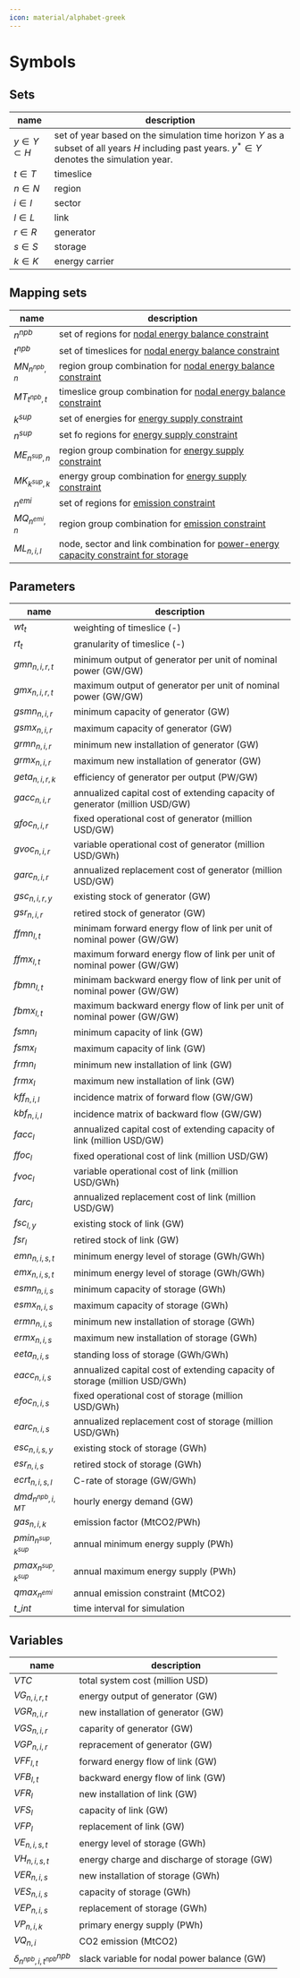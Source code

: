 ```yaml
---
icon: material/alphabet-greek
---
```


# Symbols

## Sets

|name|description|
|---|---|
|$y\in Y\subset H$|set of year based on the simulation time horizon $Y$ as a subset of all years $H$ including past years. $y^*\in Y$ denotes the simulation year.|
|$t\in T$|timeslice|
|$n\in N$|region|
|$i\in I$|sector|
|$l\in L$|link|
|$r\in R$|generator|
|$s\in S$|storage|
|$k\in K$|energy carrier|

## Mapping sets

|name|description|
|---|---|
|$n^{npb}$|set of regions for [nodal energy balance constraint](../equation/#nodal-energy-balance)|
|$t^{npb}$|set of timeslices for [nodal energy balance constraint](../equation/#nodal-energy-balance)|
|$MN_{n^{npb},n}$|region group combination for [nodal energy balance constraint](../equation/#nodal-energy-balance)|
|$MT_{t^{npb},t}$|timeslice group combination for [nodal energy balance constraint](../equation/#nodal-energy-balance)|
|$k^{sup}$|set of energies for [energy supply constraint](../equation/#energy-supply)|
|$n^{sup}$|set fo regions for [energy supply constraint](../equation/#energy-supply)|
|$ME_{n^{sup},n}$|region group combination for [energy supply constraint](../equation/#energy-supply)|
|$MK_{k^{sup},k}$|energy group combination for [energy supply constraint](../equation/#energy-supply)|
|$n^{emi}$|set of regions for [emission constraint](../equation/#CO2-emission)|
|$MQ_{n^{emi},n}$|region group combination for [emission constraint](../equation/#CO2-emission)|
|$ML_{n,i,l}$|node, sector and link combination for [power-energy capacity constraint for storage](../equaion/#power-energy-capacity-of-storage)|
<!--
|$FL_IR\in n, i, r$|sector-generator flag|
|$FL_IS\in n, i, s$|sector-storage flag|
|$FL_IRK_{n, i, r, k}$|generator-energy carrier flag|
|$FL_IRY|n, i, r, Y|generator cohort term|
|$FL_IL1|n, i, l|link intra-region flag (end)|
|$FL_IMT|n^{npb}, i, MT|nodal power balance flag|
|$FL_LY|L, Y|link cohort term|
|$FL_ISY|n, i, s, Y|storage cohort term|
|$FL_IRP|n, i, r|generator replacement flag|
|$FL_LP|L|link replacement flag|
|$FL_ISP|n, i, s|storage replacement flag|
-->

## Parameters

|name|description|
|---|---|
|$wt_t$|weighting of timeslice (-)|
|$rt_t$|granularity of timeslice (-)|
|$gmn_{n, i, r, t}$|minimum output of generator per unit of nominal power (GW/GW)|
|$gmx_{n, i, r, t}$|maximum output of generator per unit of nominal power (GW/GW)|
|$gsmn_{n, i, r}$|minimum capacity of generator (GW)|
|$gsmx_{n, i, r}$|maximum capacity of generator (GW)|
|$grmn_{n, i, r}$|minimum new installation of generator (GW)|
|$grmx_{n, i, r}$|maximum new installation of generator (GW)|
|$geta_{n, i, r, k}$|efficiency of generator per output (PW/GW)|
|$gacc_{n, i, r}$|annualized capital cost of extending capacity of generator (million USD/GW)|
|$gfoc_{n, i, r}$|fixed operational cost of generator (million USD/GW)|
|$gvoc_{n, i, r}$|variable operational cost of generator (million USD/GWh)|
|$garc_{n, i, r}$|annualized replacement cost of generator (million USD/GW)|
|$gsc_{n, i, r, y}$|existing stock of generator (GW)|
|$gsr_{n, i, r}$|retired stock of generator (GW)|
|$ffmn_{l, t}$|minimam forward energy flow of link per unit of nominal power (GW/GW)|
|$ffmx_{l, t}$|maximum forward energy flow of link per unit of nominal power (GW/GW)|
|$fbmn_{l, t}$|minimam backward energy flow of link per unit of nominal power (GW/GW)|
|$fbmx_{l, t}$|maximum backward energy flow of link per unit of nominal power (GW/GW)|
|$fsmn_{l}$|minimum capacity of link (GW)|
|$fsmx_{l}$|maximum capacity of link (GW)|
|$frmn_{l}$|minimum new installation of link (GW)|
|$frmx_{l}$|maximum new installation of link (GW)|
|$kff_{n, i, l}$|incidence matrix of forward flow (GW/GW)|
|$kbf_{n, i, l}$|incidence matrix of backward flow (GW/GW)|
|$facc_{l}$|annualized capital cost of extending capacity of link (million USD/GW)|
|$ffoc_{l}$|fixed operational cost of link (million USD/GW)|
|$fvoc_{l}$|variable operational cost of link (million USD/GWh)|
|$farc_{l}$|annualized replacement cost of link (million USD/GW)|
|$fsc_{l, y}$|existing stock of link (GW)|
|$fsr_{l}$|retired stock of link (GW)|
|$emn_{n, i, s, t}$|minimum energy level of storage (GWh/GWh)|
|$emx_{n, i, s, t}$|minimum energy level of storage (GWh/GWh)|
|$esmn_{n, i, s}$|minimum capacity of storage (GWh)|
|$esmx_{n, i, s}$|maximum capacity of storage (GWh)|
|$ermn_{n, i, s}$|minimum new installation of storage (GWh)|
|$ermx_{n, i, s}$|maximum new installation of storage (GWh)|
|$eeta_{n, i, s}$|standing loss of storage (GWh/GWh)|
|$eacc_{n, i, s}$|annualized capital cost of extending capacity of storage (million USD/GWh)|
|$efoc_{n, i, s}$|fixed operational cost of storage (million USD/GWh)|
|$earc_{n, i, s}$|annualized replacement cost of storage (million USD/GWh)|
|$esc_{n, i, s, y}$|existing stock of storage (GWh)|
|$esr_{n, i, s}$|retired stock of storage (GWh)|
|$ecrt_{n, i, s, l}$|C-rate of storage (GW/GWh)|
|$dmd_{n^{npb}, i, MT}$|hourly energy demand (GW)|
|$gas_{n, i, k}$|emission factor (MtCO2/PWh)|
|$pmin_{n^{sup}, k^{sup}}$|annual minimum energy supply (PWh)|
|$pmax_{n^{sup}, k^{sup}}$|annual maximum energy supply (PWh)|
|$qmax_{n^{emi}}$|annual emission constraint (MtCO2)|
|$t\_int$|time interval for simulation|

## Variables

|name|description|
|---|---|
|$VTC$|total system cost (million USD)|
|$VG_{n, i, r, t}$|energy output of generator (GW)|
|$VGR_{n, i, r}$|new installation of generator (GW)|
|$VGS_{n, i, r}$|caparity of generator (GW)|
|$VGP_{n, i, r}$|repracement of generator (GW)|
|$VFF_{l, t}$|forward energy flow of link (GW)|
|$VFB_{l, t}$|backward energy flow of link (GW)|
|$VFR_l$|new installation of link (GW)|
|$VFS_l$|capacity of link (GW)|
|$VFP_l$|replacement of link (GW)|
|$VE_{n, i, s, t}$|energy level of storage (GWh)|
|$VH_{n, i, s, t}$|energy charge and discharge of storage (GW)|
|$VER_{n, i, s}$|new installation of storage (GWh)|
|$VES_{n, i, s}$|capacity of storage (GWh)|
|$VEP_{n, i, s}$|replacement of storage (GWh)|
|$VP_{n, i, k}$|primary energy supply (PWh)|
|$VQ_{n, i}$|CO2 emission (MtCO2)|
|$\delta^{npb}_{n^{npb}, i, t^{npb}}$|slack variable for nodal power balance (GW)|
<!-- 
|RES_GSCB|n, i, r|slack variable for generator stock balance (GW)|
|RES_FSCB|L|slack variable for link stock balance (GW)|
|RES_ESCB|n, i, s|slack variable for storage stock balance (GWh)|
-->